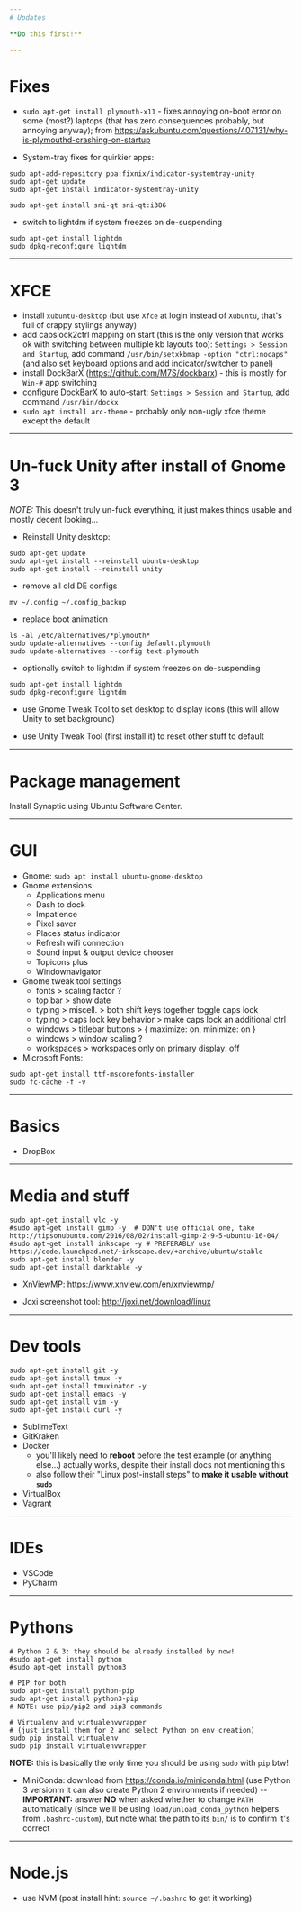 ```yaml
---
# Updates

**Do this first!**

---
```

# Fixes

* `sudo apt-get install plymouth-x11` - fixes annoying on-boot error on some (most?) laptops (that has zero consequences probably, but annoying anyway); from https://askubuntu.com/questions/407131/why-is-plymouthd-crashing-on-startup

* System-tray fixes for quirkier apps:

```
sudo apt-add-repository ppa:fixnix/indicator-systemtray-unity
sudo apt-get update
sudo apt-get install indicator-systemtray-unity
```

```
sudo apt-get install sni-qt sni-qt:i386
```

* switch to lightdm if system freezes on de-suspending

```
sudo apt-get install lightdm
sudo dpkg-reconfigure lightdm
```

---
# XFCE

* install `xubuntu-desktop` (but use `Xfce` at login instead of `Xubuntu`, that's full of crappy stylings anyway)
* add capslock2ctrl mapping on start (this is the only version that works ok with switching between multiple kb layouts too): `Settings > Session and Startup`, add command `/usr/bin/setxkbmap -option "ctrl:nocaps"` (and also set keyboard options and add indicator/switcher to panel)
* install DockBarX (https://github.com/M7S/dockbarx) -  this is mostly for `Win-#` app switching
* configure DockBarX to auto-start: `Settings > Session and Startup`, add command `/usr/bin/dockx`
* `sudo apt install arc-theme` - probably only non-ugly xfce theme except the default

---
# Un-fuck Unity after install of Gnome 3

*NOTE:* This doesn't truly un-fuck everything, it just makes things usable and mostly decent looking...

* Reinstall Unity desktop:

```
sudo apt-get update
sudo apt-get install --reinstall ubuntu-desktop
sudo apt-get install --reinstall unity
```

* remove all old DE configs

```
mv ~/.config ~/.config_backup
```

* replace boot animation

```
ls -al /etc/alternatives/*plymouth*
sudo update-alternatives --config default.plymouth
sudo update-alternatives --config text.plymouth
```

* optionally switch to lightdm if system freezes on de-suspending

```
sudo apt-get install lightdm
sudo dpkg-reconfigure lightdm
```

* use Gnome Tweak Tool to set desktop to display icons (this will allow Unity to set background)

* use Unity Tweak Tool (first install it) to reset other stuff to default

---
# Package management

Install Synaptic using Ubuntu Software Center.

---
# GUI

* Gnome: `sudo apt install ubuntu-gnome-desktop`
* Gnome extensions:
  * Applications menu
  * Dash to dock
  * Impatience
  * Pixel saver
  * Places status indicator
  * Refresh wifi connection
  * Sound input & output device chooser
  * Topicons plus
  * Windownavigator
* Gnome tweak tool settings
  * fonts > scaling factor ?
  * top bar > show date
  * typing > miscell. > both shift keys together toggle caps lock
  * typing > caps lock key behavior > make caps lock an additional ctrl
  * windows > titlebar buttons > { maximize: on, minimize: on }
  * windows > window scaling ?
  * workspaces > workspaces only on primary display: off
* Microsoft Fonts:
```
sudo apt-get install ttf-mscorefonts-installer
sudo fc-cache -f -v
```

---
# Basics

* DropBox

---
# Media and stuff

```
sudo apt-get install vlc -y
#sudo apt-get install gimp -y  # DON't use official one, take http://tipsonubuntu.com/2016/08/02/install-gimp-2-9-5-ubuntu-16-04/
#sudo apt-get install inkscape -y # PREFERABLY use https://code.launchpad.net/~inkscape.dev/+archive/ubuntu/stable
sudo apt-get install blender -y
sudo apt-get install darktable -y
```

* XnViewMP: https://www.xnview.com/en/xnviewmp/

* Joxi screenshot tool: http://joxi.net/download/linux

---
# Dev tools

```
sudo apt-get install git -y
sudo apt-get install tmux -y
sudo apt-get install tmuxinator -y
sudo apt-get install emacs -y
sudo apt-get install vim -y
sudo apt-get install curl -y
```

* SublimeText
* GitKraken
* Docker
  * you'll likely need to **reboot** before the test example (or anything else...) actually works, despite their install docs not mentioning this
  * also follow their "Linux post-install steps" to **make it usable without `sudo`**
* VirtualBox
* Vagrant

---
# IDEs

* VSCode
* PyCharm

---
# Pythons

```
# Python 2 & 3: they should be already installed by now!
#sudo apt-get install python
#sudo apt-get install python3

# PIP for both
sudo apt-get install python-pip
sudo apt-get install python3-pip
# NOTE: use pip/pip2 and pip3 commands

# Virtualenv and virtualenvwrapper
# (just install them for 2 and select Python on env creation)
sudo pip install virtualenv
sudo pip install virtualenvwrapper
```

**NOTE:** this is basically the only time you should be using `sudo` with `pip` btw!

* MiniConda: download from https://conda.io/miniconda.html (use Python 3 versionm it can also create Python 2 environments if needed) -- **IMPORTANT:** answer **NO** when asked whether to change `PATH` automatically (since we'll be using `load/unload_conda_python` helpers from `.bashrc-custom`), but note what the path to its `bin/` is to confirm it's correct

---
# Node.js

* use NVM (post install hint: `source ~/.bashrc` to get it working)